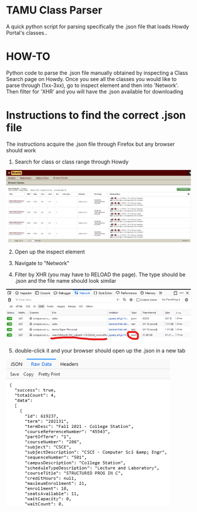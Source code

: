 # TAMU Class Parser
A quick python script for parsing specifically the .json file that loads Howdy Portal's classes..

# HOW-TO
Python code to parse the .json file manually obtained by inspecting a Class Search page on Howdy. Once you see all the classes you would like to parse through (1xx-3xx), go to inspect element and then into 'Network'. Then filter for 'XHR' and you will have the .json available for downloading

# Instructions to find the correct .json file
The instructions acquire the .json file through Firefox but any browser should work
1. Search for class or class range through Howdy

![Class Search](/images/classes.png)

2. Open up the inspect element

3. Navigate to "Network"

4. Filter by XHR (you may have to RELOAD the page). The type should be .json and the file name should look similar

![Inspect Element](/images/inspect.png)

5. double-click it and your browser should open up the .json in a new tab

![Json file](/images/json.png)

